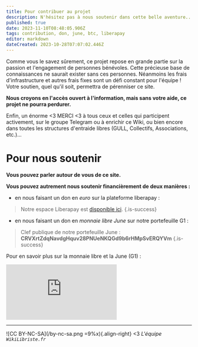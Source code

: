 ```yaml
---
title: Pour contribuer au projet
description: N'hésitez pas à nous soutenir dans cette belle aventure...
published: true
date: 2023-11-10T08:48:05.906Z
tags: contribution, don, june, btc, liberapay
editor: markdown
dateCreated: 2023-10-28T07:07:02.446Z
---
```


Comme vous le savez sûrement, ce projet repose en grande partie sur la passion et l'engagement de personnes bénévoles. Cette précieuse base de connaissances ne saurait exister sans ces personnes. Néanmoins les frais d'infrastructure et autres frais fixes sont un défi constant pour l'équipe ! Votre soutien, quel qu'il soit, permettra de pérenniser ce site.

**Nous croyons en l'accès ouvert à l'information, mais sans votre aide, ce projet ne pourra perdurer.**

Enfin, un énorme <3 MERCI <3 à tous ceux et celles qui participent activement, sur le groupe Telegram ou à enrichir ce Wiki, ou bien encore dans toutes les structures d'entraide libres (GULL, Collectifs, Associations, etc.)...


# Pour nous soutenir

**Vous pouvez parler autour de vous de ce site.**

**Vous pouvez autrement nous soutenir financièrement de deux manières :**
- en nous faisant un don en *euro* sur la plateforme liberapay :
> Notre espace Liberapay est [disponible ici](https://fr.liberapay.com/wikilibriste/).
{.is-success}

- en nous faisant un don en *monnaie libre June* sur notre portefeuille G1 :

> Clef publique de notre portefeuille June :
> **CRVXrtZdqNavdgHquv28PNUeNKQGd9b6rHMpSvERQYVm**
{.is-success}

Pour en savoir plus sur la monnaie libre et la June (G1) :
<iframe class="frame-style" title="La June, introduction à la monnaie libre" src="https://yewtu.be/embed/P_4F7X9XZxA?t=1" allow="fullscreen; accelerometer; encrypted-media; gyroscope; picture-in-picture" sandbox="allow-same-origin allow-scripts allow-popups" frameborder="0"></iframe>

---
![CC BY-NC-SA](/by-nc-sa.png =9%x){.align-right} <3 *L'équipe `WikiLibriste.fr`*
